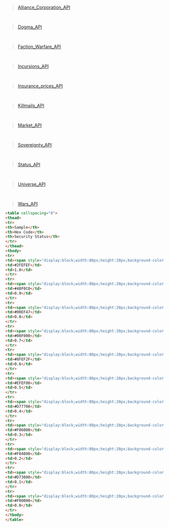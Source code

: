 > [Alliance_Corporation_API](Alliances_Corporation_api.js)

<br/>

> [Dogma_API](Dogma_api.js)

<br/>

> [Faction_Warfare_API](Faction_Warfare_api.js)

<br/>

> [Incursions_API](Incursions_api.js)

<br/>

> [Insurance_prices_API](Insurance_prices_api.js)

<br/>

> [Killmails_API](Killmails_api.js)

<br/>

> [Market_API](Market_api.js)

<br/>

> [Sovereignty_API](Sovereignty_api.js)

<br/>

> [Status_API](Status_api.js)

<br/>

> [Universe_API](Universe_api.js)

<br/>

> [Wars_API](Wars_api.js)


```html
<table cellspacing="0">
<thead>
<tr>
<th>Sample</th>
<th>Hex Code</th>
<th>Security Status</th>
</tr>
</thead>
<tbody>
<tr>
<td><span style="display:block;width:80px;height:20px;background-color:#2FEFEF">&nbsp;</span></td>
<td>#2FEFEF</td>
<td>1.0</td>
</tr>
<tr>
<td><span style="display:block;width:80px;height:20px;background-color:#48F0C0">&nbsp;</span></td>
<td>#48F0C0</td>
<td>0.9</td>
</tr>
<tr>
<td><span style="display:block;width:80px;height:20px;background-color:#00EF47">&nbsp;</span></td>
<td>#00EF47</td>
<td>0.8</td>
</tr>
<tr>
<td><span style="display:block;width:80px;height:20px;background-color:#00F000">&nbsp;</span></td>
<td>#00F000</td>
<td>0.7</td>
</tr>
<tr>
<td><span style="display:block;width:80px;height:20px;background-color:#8FEF2F">&nbsp;</span></td>
<td>#8FEF2F</td>
<td>0.6</td>
</tr>
<tr>
<td><span style="display:block;width:80px;height:20px;background-color:#EFEF00">&nbsp;</span></td>
<td>#EFEF00</td>
<td>0.5</td>
</tr>
<tr>
<td><span style="display:block;width:80px;height:20px;background-color:#D77700">&nbsp;</span></td>
<td>#D77700</td>
<td>0.4</td>
</tr>
<tr>
<td><span style="display:block;width:80px;height:20px;background-color:#F06000">&nbsp;</span></td>
<td>#F06000</td>
<td>0.3</td>
</tr>
<tr>
<td><span style="display:block;width:80px;height:20px;background-color:#F04800">&nbsp;</span></td>
<td>#F04800</td>
<td>0.2</td>
</tr>
<tr>
<td><span style="display:block;width:80px;height:20px;background-color:#D73000">&nbsp;</span></td>
<td>#D73000</td>
<td>0.1</td>
</tr>
<tr>
<td><span style="display:block;width:80px;height:20px;background-color:#F00000">&nbsp;</span></td>
<td>#F00000</td>
<td>0.0</td>
</tr>
</tbody>
</table>
```
